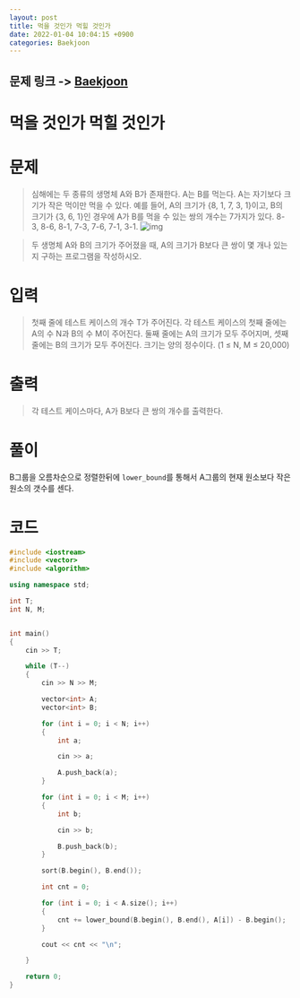 ```yaml
---
layout: post
title: 먹을 것인가 먹힐 것인가
date: 2022-01-04 10:04:15 +0900
categories: Baekjoon
---
```


## 문제 링크 -> [Baekjoon](https://www.acmicpc.net/problem/7795)
# 먹을 것인가 먹힐 것인가

# 문제
> 심해에는 두 종류의 생명체 A와 B가 존재한다. A는 B를 먹는다. A는 자기보다 크기가 작은 먹이만 먹을 수 있다. 예를 들어, A의 크기가 {8, 1, 7, 3, 1}이고, B의 크기가 {3, 6, 1}인 경우에 A가 B를 먹을 수 있는 쌍의 개수는 7가지가 있다. 8-3, 8-6, 8-1, 7-3, 7-6, 7-1, 3-1.
![img](https://www.acmicpc.net/upload/images/ee(1).png)

> 두 생명체 A와 B의 크기가 주어졌을 때, A의 크기가 B보다 큰 쌍이 몇 개나 있는지 구하는 프로그램을 작성하시오.

# 입력
> 첫째 줄에 테스트 케이스의 개수 T가 주어진다. 각 테스트 케이스의 첫째 줄에는 A의 수 N과 B의 수 M이 주어진다. 둘째 줄에는 A의 크기가 모두 주어지며, 셋째 줄에는 B의 크기가 모두 주어진다. 크기는 양의 정수이다. (1 ≤ N, M ≤ 20,000) 

# 출력
> 각 테스트 케이스마다, A가 B보다 큰 쌍의 개수를 출력한다.

# 풀이
B그룹을 오름차순으로 정렬한뒤에 `lower_bound`를 통해서 A그룹의 현재 원소보다 작은 원소의 갯수를 센다.

# 코드
```c++
#include <iostream>
#include <vector>
#include <algorithm>

using namespace std;

int T;
int N, M;


int main()
{
	cin >> T;

	while (T--)
	{
		cin >> N >> M;

		vector<int> A;
		vector<int> B;

		for (int i = 0; i < N; i++)
		{
			int a;

			cin >> a;

			A.push_back(a);
		}

		for (int i = 0; i < M; i++)
		{
			int b;

			cin >> b;

			B.push_back(b);
		}

		sort(B.begin(), B.end());

		int cnt = 0;

		for (int i = 0; i < A.size(); i++)
		{
			cnt += lower_bound(B.begin(), B.end(), A[i]) - B.begin();
		}

		cout << cnt << "\n";

	}

	return 0;
}
```